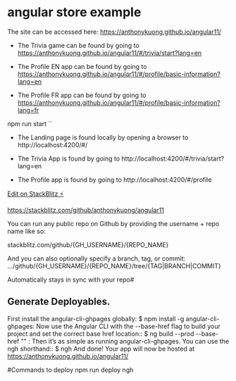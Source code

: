 # angular store example

The site can be accessed here: https://anthonykuong.github.io/angular11/

- The Trivia game can be found by going to
https://anthonykuong.github.io/angular11/#/trivia/start?lang=en

- The Profile EN app can be found by going to
  https://anthonykuong.github.io/angular11/#/profile/basic-information?lang=en

- The Profile FR app can be found by going to
  https://anthonykuong.github.io/angular11/#/profile/basic-information?lang=fr




npm run start
``

- The Landing page is found locally by opening a browser to
http://localhost:4200/#/

- The Trivia App is found by going to
  http://localhost:4200/#/trivia/start?lang=en
  
- The Profile app is found by going to
  http://localhost:4200/#/profile
  



[Edit on StackBlitz ⚡️](https://stackblitz.com/edit/angular-ivy-medx2s)




https://stackblitz.com/github/anthonykuong/angular11

You can run any public repo on Github by providing the username + repo name like so:

stackblitz.com/github/{GH_USERNAME}/{REPO_NAME}

And you can also optionally specify a branch, tag, or commit:
.../github/{GH_USERNAME}/{REPO_NAME}/tree/{TAG|BRANCH|COMMIT}

Automatically stays in sync with your repo#


## Generate Deployables.

First install the angular-cli-ghpages globally:
$ npm install -g angular-cli-ghpages:
Now use the Angular CLI with the --base-href flag to build your project and set the correct base href location::
$ ng build --prod --base-href "" :
Then it’s as simple as running angular-cli-ghpages. You can use the ngh shorthand::
$ ngh 
And done! Your app will now be hosted at
https://anthonykuong.github.io/angular11/

#Commands to deploy npm run deploy
ngh
